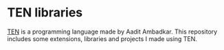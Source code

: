 # TEN libraries
[TEN](https://github.com/Aadit-Ambadkar/ten) is a programming language made by Aadit Ambadkar. This repository includes some extensions, libraries and projects I made using TEN.
